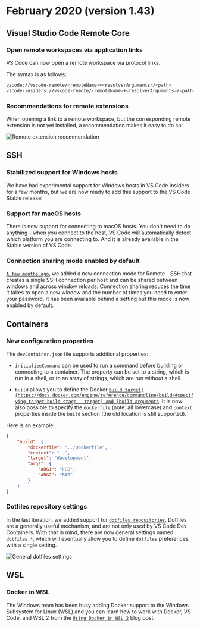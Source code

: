 # February 2020 (version 1.43)

## Visual Studio Code Remote Core

### Open remote workspaces via application links

VS Code can now open a remote workspace via protocol links.

The syntax is as follows:

```bash
vscode://vscode-remote/<remoteName>+<resolverArguments>/<path>
vscode-insiders://vscode-remote/<remoteName>+<resolverArguments>/<path>
```

### Recommendations for remote extensions

When opening a link to a remote workspace, but the corresponding remote
extension is not yet installed, a recommendation makes it easy to do so:

![`Remote extension recommendation`](images/1_43/remote-recommendation.png)

## SSH

### Stabilized support for Windows hosts

We have had experimental support for Windows hosts in VS Code Insiders for a few
months, but we are now ready to add this support to the VS Code Stable release!

### Support for macOS hosts

There is now support for connecting to macOS hosts. You don't need to do
anything - when you connect to the host, VS Code will automatically detect which
platform you are connecting to. And it is already available in the Stable
version of VS Code.

### Connection sharing mode enabled by default

[`A few months ago`](https://github.com/microsoft/vscode-docs/blob/main/remote-release-notes/v1_39.md#ssh-connection-sharing),
we added a new connection mode for Remote - SSH that creates a single SSH
connection per host and can be shared between windows and across window reloads.
Connection sharing reduces the time it takes to open a new window and the number
of times you need to enter your password. It has been available behind a setting
but this mode is now enabled by default.

## Containers

### New configuration properties

The `devContainer.json` file supports additional properties:

- `initializeCommand` can be used to run a command before building or connecting
  to a container. The property can be set to a string, which is run in a shell,
  or to an array of strings, which are run without a shell.

- `build` allows you to define the Docker
  [`build target](https://docs.docker.com/engine/reference/commandline/build/#specifying-target-build-stage---target)
  and [build arguments`](https://docs.docker.com/engine/reference/builder/#arg).
  It is now also possible to specify the `dockerfile` (note: all lowercase) and
  `context` properties inside the `build` section (the old location is still
  supported).

Here is an example:

```json
{
	"build": {
		"dockerfile": "../Dockerfile",
		"context": "..",
		"target": "development",
		"args": {
			"ARG1": "FOO",
			"ARG2": "BAR"
		}
	}
}
```

### Dotfiles repository settings

In the last iteration, we added support for
[`dotfiles repositories`](https://github.com/microsoft/vscode-docs/blob/vnext/remote-release-notes/v1_42.md#dotfiles-repository-support).
Dotfiles are a generally useful mechanism, and are not only used by VS Code Dev
Containers. With that in mind, there are now general settings named
`dotfiles.*`, which will eventually allow you to define `dotfiles` preferences
with a single setting.

![`General dotfiles settings`](images/1_43/general-dotfiles-settings.png)

## WSL

### Docker in WSL

The Windows team has been busy adding Docker support to the Windows Subsystem
for Linux (WSL) and you can learn how to work with Docker, VS Code, and WSL 2
from the
[`Using Docker in WSL 2`](https://code.visualstudio.com/blogs/2020/03/02/docker-in-wsl2)
blog post.
